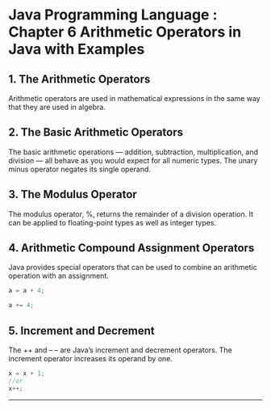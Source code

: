 # Java Programming Language : Chapter 6 Arithmetic Operators in Java with Examples

## 1. The Arithmetic Operators
Arithmetic operators are used in mathematical expressions in the same way that they are used in algebra.

## 2. The Basic Arithmetic Operators
The basic arithmetic operations — addition, subtraction, multiplication, and division — all behave as you would expect for all numeric types. The unary minus operator negates its single operand.

## 3. The Modulus Operator
The modulus operator, %, returns the remainder of a division operation. It can be applied to floating-point types as well as integer types. 

## 4. Arithmetic Compound Assignment Operators
Java provides special operators that can be used to combine an arithmetic operation with an assignment.

```java
a = a + 4;

a += 4;
```

## 5. Increment and Decrement
The ++ and – – are Java’s increment and decrement operators.
The increment operator increases its operand by one. 

```java
x = x + 1;
//or
x++;
```

---